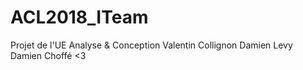 # ACL2018_ITeam
Projet de l'UE Analyse &amp; Conception
Valentin Collignon
Damien Levy
Damien Choffé <3

